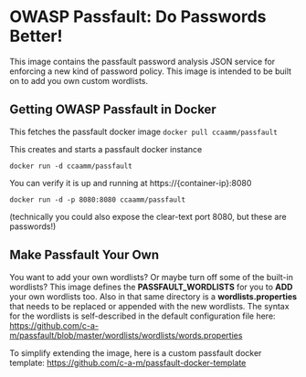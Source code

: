 # OWASP Passfault: Do Passwords Better!

This image contains the passfault password analysis JSON service for enforcing a new kind of password policy.  This image is intended to be built on to add you own custom wordlists.

## Getting OWASP Passfault in Docker
This fetches the passfault docker image
`docker pull ccaamm/passfault`

This creates and starts a passfault docker instance

`docker run -d ccaamm/passfault`

You can verify it is up and running at https://{container-ip}:8080

`docker run -d -p 8080:8080 ccaamm/passfault`

(technically you could also expose the clear-text port 8080, but these are passwords!)

## Make Passfault Your Own

You want to add your own wordlists? Or maybe turn off some of the built-in wordlists? This image defines the __PASSFAULT_WORDLISTS__ for you to __ADD__ your own wordlists too.  Also in that same directory is a __wordlists.properties__ that needs to be replaced or appended with the new wordlists.  The syntax for the wordlists is self-described in the default configuration file here: https://github.com/c-a-m/passfault/blob/master/wordlists/wordlists/words.properties

To simplify extending the image, here is a custom passfault docker template: https://github.com/c-a-m/passfault-docker-template
